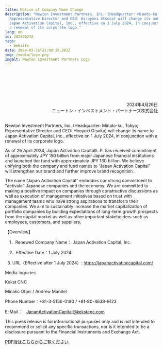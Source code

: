 ```yaml
---
title: Notice of Company Name Change
description: "Newton Investment Partners, Inc. (Headquarter: Minato-ku, Tokyo;
  Representative Director and CEO: Hiroyuki Otsuka) will change its name to
  Japan Activation Capital, Inc., effective on 1 July 2024, in conjunction with
  a renewal of its corporate logo."
lang: en
id: 20240527A
tags:
  - Website
date: 2024-05-26T21:00:18.283Z
img: /media/logo.png
imgalt: Newton Investment Partners Logo
---
```

<div style="text-align: right;">
<br><br><br><br><br><br>
2024年4月26日<br>ニュートン・インベストメント・パートナーズ株式会社
</div>

\
Newton Investment Partners, Inc. (Headquarter: Minato-ku, Tokyo; Representative Director and CEO: Hiroyuki Otsuka) will change its name to Japan Activation Capital, Inc., effective on 1 July 2024, in conjunction with a renewal of its corporate logo.



As of 26 April 2024, Japan Activation CapitalⅠL.P. has received commitment of approximately JPY 150 billion from major Japanese financial institutions and launched the fund with approximately JPY 130 billion. We believe unifying both the company and fund names to “Japan Activation Capital” will strengthen our brand and further improve brand recognition.



The name “Japan Activation Capital” embodies our strong commitment to “activate” Japanese companies and the economy. We are committed to making a positive impact on companies through constructive discussions as well as execution of management initiatives based on trust with management teams who have strong aspirations to transform their companies. We aim to sustainably increase the market capitalization of portfolio companies by building expectations of long-term growth prospects from the capital market as well as other important stakeholders such as employees, customers, and suppliers.



【Overview】

　1．Renewed Company Name： Japan Activation Capital, Inc.

　2．Effective Date：1 July 2024















3. URL（Effective after 1 July 2024）: https://japanactivationcapital.com/



Media Inquiries

Kekst CNC

Minako Otani / Andrew Mandel

Phone Number：+81-3-5156-0190 / +81-80-4639-9123

E-Mail：　JapanActivationCapital@kekstcnc.com 



This press release is for informational purposes only and is not intended to recommend or solicit any specific transactions, nor is it intended to be a disclosure pursuant to the Financial Instruments and Exchange Act.





[PDF版はこちらからご覧ください](/media/20240426a.pdf)
